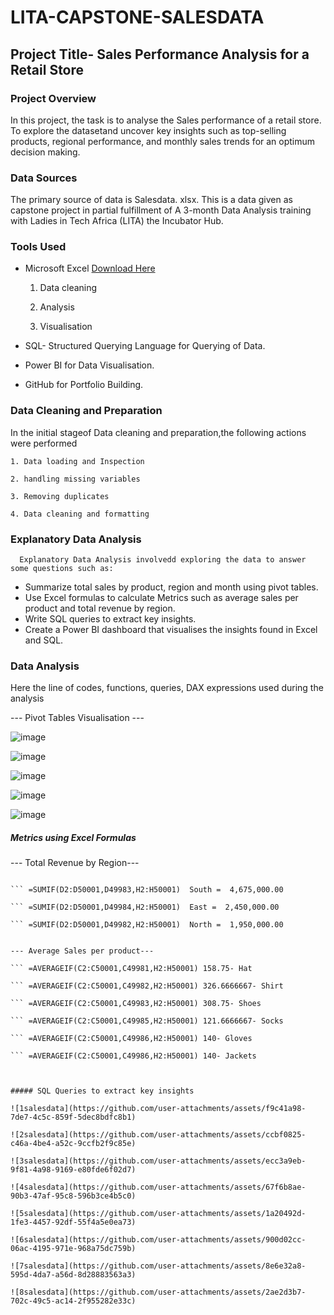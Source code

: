 # LITA-CAPSTONE-SALESDATA
## Project Title- Sales Performance Analysis for a Retail Store
### Project Overview
  In this project, the task is to analyse the Sales performance of a retail store. To explore the datasetand uncover key insights such as top-selling products, regional performance, and monthly sales trends for an optimum decision making.

### Data Sources
  The primary source of data is Salesdata. xlsx. This is a data given as capstone project in partial fulfillment of A 3-month Data Analysis training with Ladies in Tech Africa (LITA) the Incubator Hub.

### Tools Used
- Microsoft Excel [Download Here](https://www.microsoft.com)
  
    1. Data cleaning
  
    2. Analysis
  
    3. Visualisation
       
- SQL- Structured Querying Language for Querying of Data.
- Power BI for Data Visualisation.
- GitHub for Portfolio Building.

### Data Cleaning and Preparation
  In the initial stageof Data cleaning and preparation,the following actions were performed
  
    1. Data loading and Inspection
    
    2. handling missing variables
    
    3. Removing duplicates
    
    4. Data cleaning and formatting

### Explanatory Data Analysis
      Explanatory Data Analysis involvedd exploring the data to answer some questions such as:

- Summarize total sales by product, region and month using pivot tables.
- Use Excel formulas to calculate Metrics such as average sales per product and total revenue by region.
- Write SQL queries to extract key insights.
- Create a Power BI dashboard that visualises the insights found in Excel and SQL.

 ### Data Analysis
  Here the line of codes, functions, queries, DAX expressions used during the analysis  

--- Pivot Tables Visualisation ---


  ![image](https://github.com/user-attachments/assets/8fb64504-0fda-481a-95a9-5465710dc1cd)

![image](https://github.com/user-attachments/assets/9e930c7d-d7af-42c1-ad7b-f1e95e4e9bb5)

![image](https://github.com/user-attachments/assets/15a490a3-0198-43c6-ab7b-e201bb65dea8)

![image](https://github.com/user-attachments/assets/2a36f236-a0db-42a9-8da2-36820d12fc4b)

![image](https://github.com/user-attachments/assets/e35249ba-77f8-4d84-9270-97409a605f84)

##### Metrics using Excel Formulas

--- Total Revenue by Region---


``` =SUMIF(D2:D50001,D49981,H2:H50001)  West =  1,512,500.00

``` =SUMIF(D2:D50001,D49983,H2:H50001)  South =  4,675,000.00

``` =SUMIF(D2:D50001,D49984,H2:H50001)  East =  2,450,000.00

``` =SUMIF(D2:D50001,D49982,H2:H50001)  North =  1,950,000.00


--- Average Sales per product---

``` =AVERAGEIF(C2:C50001,C49981,H2:H50001) 158.75- Hat

``` =AVERAGEIF(C2:C50001,C49982,H2:H50001) 326.6666667- Shirt

``` =AVERAGEIF(C2:C50001,C49983,H2:H50001) 308.75- Shoes

``` =AVERAGEIF(C2:C50001,C49985,H2:H50001) 121.6666667- Socks

``` =AVERAGEIF(C2:C50001,C49986,H2:H50001) 140- Gloves

``` =AVERAGEIF(C2:C50001,C49986,H2:H50001) 140- Jackets



##### SQL Queries to extract key insights
      
![1salesdata](https://github.com/user-attachments/assets/f9c41a98-7de7-4c5c-859f-5dec8bdfc8b1)

![2salesdata](https://github.com/user-attachments/assets/ccbf0825-c46a-4be4-a52c-9ccfb2f9c85e)

![3salesdata](https://github.com/user-attachments/assets/ecc3a9eb-9f81-4a98-9169-e80fde6f02d7)

![4salesdata](https://github.com/user-attachments/assets/67f6b8ae-90b3-47af-95c8-596b3ce4b5c0)

![5salesdata](https://github.com/user-attachments/assets/1a20492d-1fe3-4457-92df-55f4a5e0ea73)

![6salesdata](https://github.com/user-attachments/assets/900d02cc-06ac-4195-971e-968a75dc759b)

![7salesdata](https://github.com/user-attachments/assets/8e6e32a8-595d-4da7-a56d-8d28883563a3)

![8salesdata](https://github.com/user-attachments/assets/2ae2d3b7-702c-49c5-ac14-2f955282e33c)
